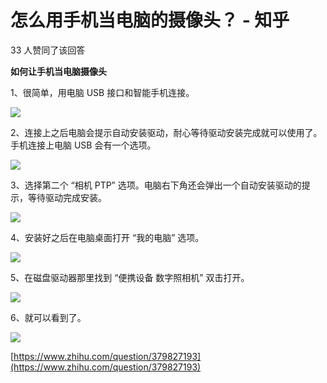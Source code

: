 # 怎么用手机当电脑的摄像头？ - 知乎
33 人赞同了该回答

**如何让手机当电脑摄像头**

1、很简单，用电脑 USB 接口和智能手机连接。

![](https://pica.zhimg.com/80/v2-b4868a99f7080ecb6f84c514ad5fa5f0_1440w.jpg?source=1940ef5c)

2、连接上之后电脑会提示自动安装驱动，耐心等待驱动安装完成就可以使用了。手机连接上电脑 USB 会有一个选项。

![](https://pic2.zhimg.com/80/v2-ab3225a273a4dce77bf4f286801e53a1_1440w.jpg?source=1940ef5c)

3、选择第二个 “相机 PTP” 选项。电脑右下角还会弹出一个自动安装驱动的提示，等待驱动完成安装。

![](https://pic1.zhimg.com/80/v2-8667a1e0387c9eeace3f175cd476fb2a_1440w.jpg?source=1940ef5c)

4、安装好之后在电脑桌面打开 “我的电脑” 选项。

![](https://pic3.zhimg.com/80/v2-fa5c50f7df78fc94e3b8b896045455d3_1440w.jpg?source=1940ef5c)

5、在磁盘驱动器那里找到 “便携设备 数字照相机” 双击打开。

![](https://pic1.zhimg.com/80/v2-abc74f33f3f424ab4d5ef9f70a8eaf39_1440w.jpg?source=1940ef5c)

6、就可以看到了。

![](https://pic1.zhimg.com/80/v2-1b8381cd6e3ff7c7318db8df253c9338_1440w.jpg?source=1940ef5c)

 [https://www.zhihu.com/question/379827193](https://www.zhihu.com/question/379827193)
